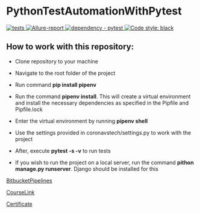 # PythonTestAutomationWithPytest
<a href="https://github.com/Badx86/PythonTestAutomationWithPytest/actions/workflows/TestAutomationWithPytest.yml">
    <img alt="tests" src="https://github.com/Badx86/PythonTestAutomationWithPytest/actions/workflows/TestAutomationWithPytest.yml/badge.svg">
</a>
<a href="https://badx86.github.io/PythonTestAutomationWithPytest/">
    <img alt="Allure-report" src="https://img.shields.io/badge/Allure%20Report-deployed-green">
</a>
<a href="https://pypi.org/project/pytest">
    <img alt="dependency - pytest" src="https://img.shields.io/badge/dependency-pytest-blue?logo=pytest&logoColor=white">
</a>
<a href="https://github.com/psf/black">
    <img alt="Code style: black" src="https://img.shields.io/badge/code%20style-black-000000.svg">
</a>

## How to work with this repository:

- Clone repository to your machine

- Navigate to the root folder of the project

- Run command **pip install pipenv**

- Run the command **pipenv install**. This will create a virtual environment and install the necessary dependencies as specified in the Pipfile and Pipfile.lock

- Enter the virtual environment by running **pipenv shell**

- Use the settings provided in coronavstech/settings.py to work with the project

- After, execute **pytest -s -v** to run tests

- If you wish to run the project on a local server, run the command **pithon manage.py runserver**. Django should be installed for this


[BitbucketPipelines](https://bitbucket.org/pytest-udemy-course/pythontestautomationwithpytest/pipelines/results/page/1)

[CourseLink](https://www.udemy.com/course/pytest-course/)

[Сertificate](https://drive.google.com/file/d/1ytop4HcqFgXz6wKZdwvGkiDZAzQlQigD/view?usp=sharing)
